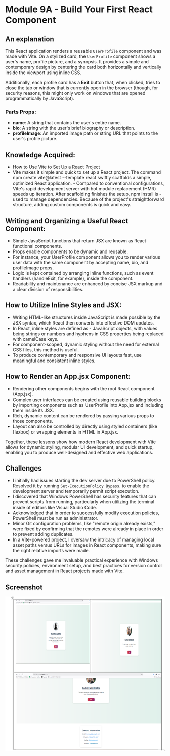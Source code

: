 # Module 9A - Build Your First React Component

## An explanation
This React application renders a reusable `UserProfile` component and was made with Vite. 
On a stylized card, the `UserProfile` component shows a user's name, profile picture, and a synopsis. 
It provides a simple and contemporary design by centering the card both horizontally and vertically inside the viewport using inline CSS.

Additionally, each profile card has a **Exit** button that, when clicked, tries to close the tab or window that is currently open in the browser (though, for security reasons, this might only work on windows that are opened programmatically by JavaScript).

### Parts Props:
- **name**: A string that contains the user's entire name.
- **bio**: A string with the user's brief biography or description.
- **profileImage**: An imported image path or string URL that points to the user's profile picture.

## Knowledge Acquired:
- How to Use Vite to Set Up a React Project
- Vite makes it simple and quick to set up a React project. The command npm create vite@latest <project-name> --template react swiftly scaffolds a simple, optimized React application. - Compared to conventional configurations, Vite's rapid development server with hot module replacement (HMR) speeds up iteration. After scaffolding finishes the setup, npm install is  - used to manage dependencies. Because of the project's straightforward structure, adding custom components is quick and easy.

## Writing and Organizing a Useful React Component:
- Simple JavaScript functions that return JSX are known as React functional components. 
- Props enable components to be dynamic and reusable. 
- For instance, your UserProfile component allows you to render various user data with the same component by accepting name, bio, and profileImage props. 
- Logic is kept contained by arranging inline functions, such as event handlers (handleExit, for example), inside the component. 
- Readability and maintenance are enhanced by concise JSX markup and a clear division of responsibilities.

## How to Utilize Inline Styles and JSX:
- Writing HTML-like structures inside JavaScript is made possible by the JSX syntax, which React then converts into effective DOM updates. 
- In React, inline styles are defined as - JavaScript objects, with values being strings or numbers and hyphens in CSS properties being replaced with camelCase keys. 
- For component-scoped, dynamic styling without the need for external CSS files, this method is useful. 
- To produce contemporary and responsive UI layouts fast, use meaningful and consistent inline styles.

## How to Render an App.jsx Component:
- Rendering other components begins with the root React component (App.jsx). 
- Complex user interfaces can be created using reusable building blocks by importing components such as UserProfile into App.jsx and including them inside its JSX. 
- Rich, dynamic content can be rendered by passing various props to those components. 
- Layout can also be controlled by directly using styled containers (like flexbox) or wrapping elements in HTML in App.jsx.

Together, these lessons show how modern React development with Vite allows for dynamic styling, modular UI development, and quick startup, enabling you to produce well-designed and effective web applications.

## Challenges
- I initially had issues starting the dev server due to PowerShell policy. Resolved it by running `Set-ExecutionPolicy Bypass`.
to enable the development server and temporarily permit script execution.  
- I discovered that Windows PowerShell has security features that can prevent scripts from running, particularly when utilizing the terminal inside of editors like Visual Studio Code.  
- Acknowledged that in order to successfully modify execution policies, PowerShell must be run as administrator.  
- Minor Git configuration problems, like "remote origin already exists," were fixed by confirming that the remotes were already in place in order to prevent adding duplicates.  
- In a Vite-powered project, I oversaw the intricacy of managing local asset paths versus URLs for images in React components, making sure the right relative imports were made.

These challenges gave me invaluable practical experience with Windows security policies, environment setup, and best practices for version control and asset management in React projects made with Vite.

## Screenshot

![screenshot](./myscreenshot.png)


